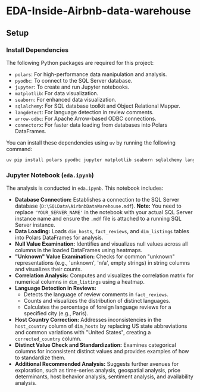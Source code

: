 # EDA-Inside-Airbnb-data-warehouse

## Setup

### Install Dependencies

The following Python packages are required for this project:

- `polars`: For high-performance data manipulation and analysis.
- `pyodbc`: To connect to the SQL Server database.
- `jupyter`: To create and run Jupyter notebooks.
- `matplotlib`: For data visualization.
- `seaborn`: For enhanced data visualization.
- `sqlalchemy`: For SQL database toolkit and Object Relational Mapper.
- `langdetect`: For language detection in review comments.
- `arrow-odbc`: For Apache Arrow-based ODBC connections.
- `connectorx`: For faster data loading from databases into Polars DataFrames.

You can install these dependencies using `uv` by running the following command:

```bash
uv pip install polars pyodbc jupyter matplotlib seaborn sqlalchemy langdetect arrow-odbc connectorx
```

### Jupyter Notebook (`eda.ipynb`)

The analysis is conducted in `eda.ipynb`. This notebook includes:

*   **Database Connection:** Establishes a connection to the SQL Server database (`D:\SQLData\AirbnbDataWarehouse.mdf`). **Note:** You need to replace `'YOUR_SERVER_NAME'` in the notebook with your actual SQL Server instance name and ensure the `.mdf` file is attached to a running SQL Server instance.
*   **Data Loading:** Loads `dim_hosts`, `fact_reviews`, and `dim_listings` tables into Polars DataFrames for analysis.
*   **Null Value Examination:** Identifies and visualizes null values across all columns in the loaded DataFrames using heatmaps.
*   **"Unknown" Value Examination:** Checks for common "unknown" representations (e.g., 'unknown', 'n/a', empty strings) in string columns and visualizes their counts.
*   **Correlation Analysis:** Computes and visualizes the correlation matrix for numerical columns in `dim_listings` using a heatmap.
*   **Language Detection in Reviews:**
    *   Detects the language of review comments in `fact_reviews`.
    *   Counts and visualizes the distribution of distinct languages.
    *   Calculates the percentage of foreign language reviews for a specified city (e.g., Paris).
*   **Host Country Correction:** Addresses inconsistencies in the `host_country` column of `dim_hosts` by replacing US state abbreviations and common variations with "United States", creating a `corrected_country` column.
*   **Distinct Value Check and Standardization:** Examines categorical columns for inconsistent distinct values and provides examples of how to standardize them.
*   **Additional Recommended Analysis:** Suggests further avenues for exploration, such as time-series analysis, geospatial analysis, price determinants, host behavior analysis, sentiment analysis, and availability analysis.